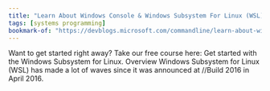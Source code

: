```yaml
---
title: "Learn About Windows Console & Windows Subsystem For Linux (WSL)"
tags: [systems programming]
bookmark-of: "https://devblogs.microsoft.com/commandline/learn-about-windows-console-and-windows-subsystem-for-linux-wsl/"
---
```

Want to get started right away? Take our free course here: Get started with the Windows Subsystem for Linux. Overview Windows Subsystem for Linux (WSL) has made a lot of waves since it was announced at //Build 2016 in April 2016.